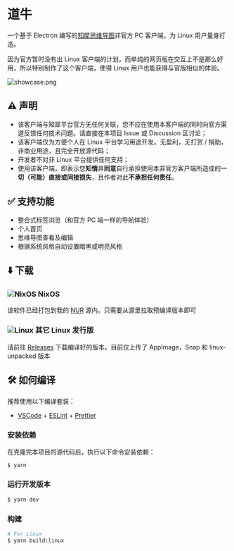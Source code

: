 # 道牛

一个基于 Electron 编写的[知犀思维导图](https://www.zhixi.com/)非官方 PC 客户端，为 Linux 用户量身打造。

因为官方暂时没有出 Linux 客户端的计划，而单纯的网页版在交互上不是那么好用，所以特别制作了这个客户端，使得 Linux 用户也能获得与官版相似的体验。

![showcase.png](https://s2.loli.net/2023/08/22/AY8vlmq1IM6zWV5.png)

## ⚠️ 声明
- 该客户端与知犀平台官方无任何关联，您不应在使用本客户端的同时向官方渠道反馈任何技术问题。请直接在本项目 Issue 或 Discussion 区讨论；
- 该客户端仅为方便个人在 Linux 平台学习用途开发。无盈利，无打赏 / 捐助，非商业用途，且完全开放源代码；
- 开发者不对非 Linux 平台提供任何支持；
- 使用该客户端，即表示您**知情**并**同意**自行承担使用本非官方客户端所造成的**一切（可能）直接或间接损失**，且作者对此**不承担任何责任**。

## ✅ 支持功能
- 整合式标签浏览（和官方 PC 端一样的导航体验）
- 个人首页
- 思维导图查看及编辑
- 根据系统风格自动设置暗黑或明亮风格

## ⬇️ 下载

### ![NixOS](https://raw.githubusercontent.com/unixporn/distro-icons/master/SVG/nixos.svg) NixOS

该软件已经打包到我的 [NUR](https://github.com/pokon548/nur-packages) 源内。只需要从源里拉取预编译版本即可

### ![Linux](https://raw.githubusercontent.com/unixporn/distro-icons/master/SVG/linux.svg) 其它 Linux 发行版

请前往 [Releases](https://github.com/pokon548/daoniu-electron/releases) 下载编译好的版本。目前仅上传了 AppImage，Snap 和 linux-unpacked 版本

## 🛠️ 如何编译
推荐使用以下编译套装：

- [VSCode](https://code.visualstudio.com/) + [ESLint](https://marketplace.visualstudio.com/items?itemName=dbaeumer.vscode-eslint) + [Prettier](https://marketplace.visualstudio.com/items?itemName=esbenp.prettier-vscode)

### 安装依赖
在克隆完本项目的源代码后，执行以下命令安装依赖：

```bash
$ yarn
```

### 运行开发版本

```bash
$ yarn dev
```

### 构建
```bash
# For Linux
$ yarn build:linux
```
